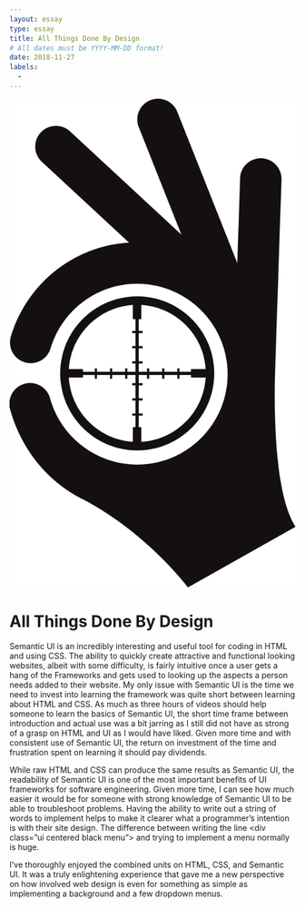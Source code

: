 ```yaml
---
layout: essay
type: essay
title: All Things Done By Design
# All dates must be YYYY-MM-DD format!
date: 2018-11-27
labels:
  - 
---
```


<img class="ui tiny left circular floated image" src="/../images/oktarget.jpg">

<h1>All Things Done By Design</h1>

Semantic UI is an incredibly interesting and useful tool for coding in HTML and using CSS. The ability to quickly create attractive and functional looking websites, albeit with some difficulty, is fairly intuitive once a user gets a hang of the Frameworks and gets used to looking up the aspects a person needs added to their website. My only issue with Semantic UI is the time we need to invest into learning the framework was quite short between learning about HTML and CSS. As much as three hours of videos should help someone to learn the basics of Semantic UI, the short time frame between introduction and actual use was a bit jarring as I still did not have as strong of a grasp on HTML and UI as I would have liked. Given more time and with consistent use of Semantic UI, the return on investment of the time and frustration spent on learning it should pay dividends.

While raw HTML and CSS can produce the same results as Semantic UI, the readability of Semantic UI is one of the most important benefits of UI frameworks for software engineering. Given more time, I can see how much easier it would be for someone with strong knowledge of Semantic UI to be able to troubleshoot problems.  Having the ability to write out a string of words to implement helps to make it clearer what a programmer’s intention is with their site design. The difference between writing the line <div class=”ui centered black menu”> and trying to implement a menu normally is huge. 

I’ve thoroughly enjoyed the combined units on HTML, CSS, and Semantic UI. It was a truly enlightening experience that gave me a new perspective on how involved web design is even for something as simple as implementing a background and a few dropdown menus.
